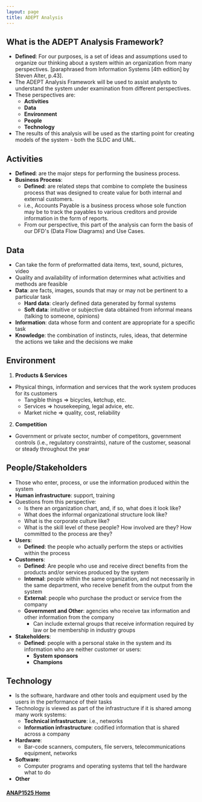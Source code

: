 ```yaml
---
layout: page
title: ADEPT Analysis
---
```


## What is the ADEPT Analysis Framework?
* **Defined**: For our purposes, is a set of ideas and assumptions used to organize our thinking about a system within an organization from many perspectives. [paraphrased from Information Systems [4th edition] by Steven Alter, p.43].
* The ADEPT Analysis Framework will be used to assist analysts to understand the system under examination from different perspectives.
* These perspectives are:
  * **Activities**
  * **Data**
  * **Environment**
  * **People**
  * **Technology**
* The results of this analysis will be used as the starting point for creating models of the system - both the SLDC and UML.

## Activities
* **Defined**: are the major steps for performing the business process.
* **Business Process**:
  * **Defined**: are related steps that combine to complete the business process that was designed to create value for both internal and external customers.
  * i.e., Accounts Payable is a business process whose sole function may be to track the payables to various creditors and provide information in the form of reports.
  * From our perspective, this part of the analysis can form the basis of our DFD's (Data Flow Diagrams) and Use Cases.

## Data
* Can take the form of preformatted data items, text, sound, pictures, video
* Quality and availability of information determines what activities and methods are feasible
* **Data**: are facts, images, sounds that may or may not be pertinent to a particular task
  * **Hard data**: clearly defined data generated by formal systems
  * **Soft data**: intuitive or subjective data obtained from informal means (talking to someone, opinions)
* **Information**: data whose form and content are appropriate for a specific task
* **Knowledge**: the combination of instincts, rules, ideas, that determine the actions we take and the decisions we make

## Environment
1.	**Products & Services**
* Physical things, information and services that the work system produces for its customers
  * Tangible things => bicycles, ketchup, etc.
  * Services => housekeeping, legal advice, etc.
  * Market niche => quality, cost, reliability
2.	**Competition**
* Government or private sector, number of competitors, government controls (i.e., regulatory constraints), nature of the customer, seasonal or steady throughout the year

## People/Stakeholders
* Those who enter, process, or use the information produced within the system
* **Human infrastructure**: support, training
* Questions from this perspective:
  * Is there an organization chart, and, if so, what does it look like?
  * What does the informal organizational structure look like?
  * What is the corporate culture like?
  * What is the skill level of these people? How involved are they? How committed to the process are they?
* **Users**:
  * **Defined**: the people who actually perform the steps or activities within the process
* **Customers**:
  * **Defined**: Are people who use and receive direct benefits from the products and/or services produced by the system
  * **Internal**: people within the same organization, and not necessarily in the same department, who receive benefit from the output from the system
  * **External**: people who purchase the product or service from the company
  * **Government and Other**: agencies who receive tax information and other information from the company
    * Can include external groups that receive information required by law or be membership in industry groups
* **Stakeholders**:
  * **Defined**: people with a personal stake in the system and its information who are neither customer or users:
    * **System sponsors**
    * **Champions**

## Technology
* Is the software, hardware and other tools and equipment used by the users in the performance of their tasks
* Technology is viewed as part of the infrastructure if it is shared among many work systems:
  * **Technical infrastructure**: i.e., networks
  * **Information infrastructure**: codified information that is shared across a company
* **Hardware**:
  * Bar-code scanners, computers, file servers, telecommunications equipment, networks
* **Software**:
  * Computer programs and operating systems that tell the hardware what to do
* **Other**

#### [ANAP1525 Home](../)